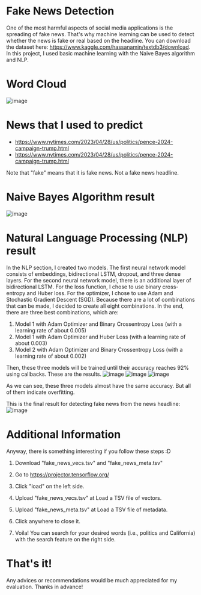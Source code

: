 # Fake News Detection

One of the most harmful aspects of social media applications is the spreading of fake news. That's why machine learning can be used to detect whether the news is fake or real based on the headline. You can download the dataset here: https://www.kaggle.com/hassanamin/textdb3/download. In this project, I used basic machine learning with the Naive Bayes algorithm and NLP. 

# Word Cloud
![image](https://user-images.githubusercontent.com/125811483/235296395-1482d24a-16dc-4cb1-858f-0a185a07e8b9.png)


# News that I used to predict
* https://www.nytimes.com/2023/04/28/us/politics/pence-2024-campaign-trump.html
* https://www.nytimes.com/2023/04/28/us/politics/pence-2024-campaign-trump.html

Note that "fake" means that it is fake news. Not a fake news headline.

# Naive Bayes Algorithm result
![image](https://user-images.githubusercontent.com/125811483/235295224-d0948f17-1f48-4a6f-9f1f-7ca77fa0ca89.png)

# Natural Language Processing (NLP) result
In the NLP section, I created two models. The first neural network model consists of embeddings, bidirectional LSTM, dropout, and three dense layers. For the second neural network model, there is an additional layer of bidirectional LSTM. For the loss function, I chose to use binary cross-entropy and Huber loss. For the optimizer, I chose to use Adam and Stochastic Gradient Descent (SGD). Because there are a lot of combinations that can be made, I decided to create all eight combinations. In the end, there are three best combinations, which are:

1. Model 1 with Adam Optimizer and Binary Crossentropy Loss (with a learning rate of about 0.005)
2. Model 1 with Adam Optimizer and Huber Loss (with a learning rate of about 0.003)
3. Model 2 with Adam Optimizer and Binary Crossentropy Loss (with a learning rate of about 0.002)

Then, these three models will be trained until their accuracy reaches 92% using callbacks. These are the results.
![image](https://user-images.githubusercontent.com/125811483/235296681-8a54c3e3-b574-41d4-94ce-b70eddd7f4bd.png)
![image](https://user-images.githubusercontent.com/125811483/235296686-be2effd5-7533-4d0e-937c-b5b40041ce01.png)
![image](https://user-images.githubusercontent.com/125811483/235296706-0bb8f580-c48f-40dc-8f1e-34dead8b02a1.png)



As we can see, these three models almost have the same accuracy. But all of them indicate overfitting.

This is the final result for detecting fake news from the news headline:
![image](https://user-images.githubusercontent.com/125811483/235295907-95d701ef-63b2-48d5-afcc-7666d7312bb3.png)

# Additional Information
Anyway, there is something interesting if you follow these steps :D

1. Download "fake_news_vecs.tsv" and "fake_news_meta.tsv"

2. Go to https://projector.tensorflow.org/

3. Click "load" on the left side.

4. Upload "fake_news_vecs.tsv" at Load a TSV file of vectors.

5. Upload "fake_news_meta.tsv" at Load a TSV file of metadata.

6. Click anywhere to close it.

7. Voila! You can search for your desired words (i.e., politics and California) with the search feature on the right side.

# That's it!

Any advices or recommendations would be much appreciated for my evaluation. Thanks in advance!
